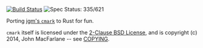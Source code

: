 [![Build Status](https://travis-ci.org/kivikakk/comrak.svg?branch=master)](https://travis-ci.org/kivikakk/comrak)
![Spec Status: 335/621](https://img.shields.io/badge/specs-335%2F621-red.svg)

Porting [jgm's `cmark`](https://github.com/jgm/cmark) to Rust for fun.

`cmark` itself is licensed under the [2-Clause BSD License](https://opensource.org/licenses/BSD-2-Clause),
and is copyright (c) 2014, John MacFarlane -- see
[COPYING](https://github.com/jgm/cmark/blob/118ebb338840d67005ee57ec39060d2b68f4ec7c/COPYING).
